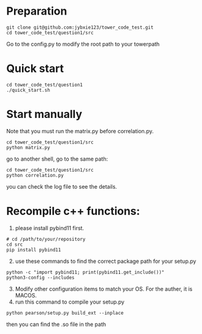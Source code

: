 # Preparation
```shell
git clone git@github.com:jybxie123/tower_code_test.git
cd tower_code_test/question1/src
```
Go to the config.py to modify the root path to your towerpath


# Quick start
```shell
cd tower_code_test/question1
./quick_start.sh
```


# Start manually
Note that you must run the matrix.py before correlation.py.
```shell
cd tower_code_test/question1/src
python matrix.py
```
go to another shell, go to the same path:
```shell
cd tower_code_test/question1/src
python correlation.py
```
you can check the log file to see the details.


# Recompile c++ functions:

1. please install pybind11 first.
```shell
# cd /path/to/your/repository
cd src
pip install pybind11
```
2. use these commands to find the correct package path for your setup.py
```shell
python -c "import pybind11; print(pybind11.get_include())"
python3-config --includes
```
3. Modify other configuration items to match your OS. For the auther, it is MACOS.
4. run this command to compile your setup.py
```shell
python pearson/setup.py build_ext --inplace
```
then you can find the .so file in the path




